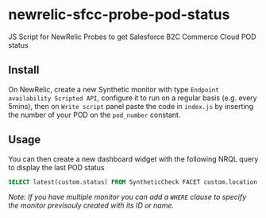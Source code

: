 # newrelic-sfcc-probe-pod-status
JS Script for NewRelic Probes to get Salesforce B2C Commerce Cloud POD status

## Install
On NewRelic, create a new Synthetic monitor with type `Endpoint availability Scripted API`, configure it to run on a regular basis (e.g. every 5mins), then on `Write script` panel paste the code in `index.js` by inserting the number of your POD on the `pod_number` constant.

## Usage
You can then create a new dashboard widget with the following NRQL query to display the last POD status
```sql
SELECT latest(custom.status) FROM SyntheticCheck FACET custom.location ORDER BY timestamp DESC SINCE 365 days ago
```

*Note: If you have multiple monitor you can add a `WHERE` clause to specify the monitor previsouly created with its ID or name.*
